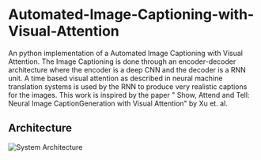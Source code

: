 # Automated-Image-Captioning-with-Visual-Attention
An python implementation of a Automated Image Captioning with Visual Attention. The Image Captioning is done through an encoder-decoder architecture where the encoder is a deep CNN and the decoder is a RNN unit. A time based visual attention as described in neural machine translation systems is used by the RNN to produce very realistic captions for the images. This work is inspired by the paper " Show, Attend and Tell: Neural Image CaptionGeneration with Visual Attention" by Xu et. al. 

## Architecture
![System Architecture](https://kelvinxu.github.io/projects/diags/model_diag.png)
